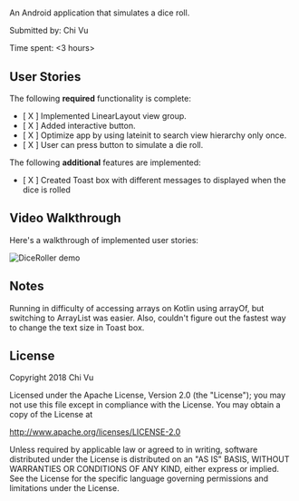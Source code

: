 # <DiceRoller>

An Android application that simulates a dice roll.

Submitted by: Chi Vu

Time spent: <3 hours>

## User Stories

The following **required** functionality is complete:

* [ X ] Implemented LinearLayout view group.
* [ X ] Added interactive button.
* [ X ] Optimize app by using lateinit to search view hierarchy only once.
* [ X ] User can press button to simulate a die roll.

The following **additional** features are implemented:

* [ X ] Created Toast box with different messages to displayed when the dice is rolled


## Video Walkthrough 

Here's a walkthrough of implemented user stories:

<img src='dice_roll_demo.gif' title='DiceRoller animated demo' alt='DiceRoller demo' />

## Notes

Running in difficulty of accessing arrays on Kotlin using arrayOf, but switching to ArrayList was easier. Also,
couldn't figure out the fastest way to change the text size in Toast box. 

## License

Copyright 2018 Chi Vu

Licensed under the Apache License, Version 2.0 (the "License");
you may not use this file except in compliance with the License.
You may obtain a copy of the License at

http://www.apache.org/licenses/LICENSE-2.0

Unless required by applicable law or agreed to in writing, software
distributed under the License is distributed on an "AS IS" BASIS,
WITHOUT WARRANTIES OR CONDITIONS OF ANY KIND, either express or implied.
See the License for the specific language governing permissions and
limitations under the License.
